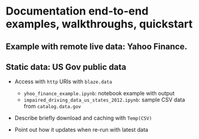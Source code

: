 # Documentation end-to-end examples, walkthroughs, quickstart 

## Example with remote live data: Yahoo Finance. 
## Static data: US Gov public data

* Access with `http` URIs with `blaze.data`
  - `yhoo_finance_example.ipynb`: notebook example with output
  - `impaired_driving_data_us_states_2012.ipynb`: sample CSV data from `catalog.data.gov`


* Describe briefly download and caching with `Temp(CSV)`

* Point out how it updates when re-run with latest data

